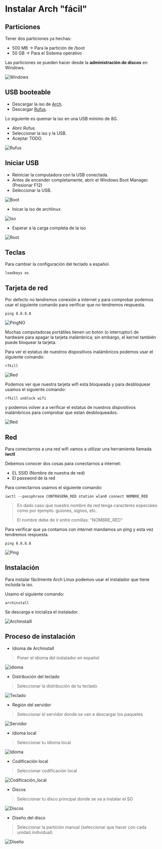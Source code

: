 # Instalar Arch "fácil"

## Particiones

Tener dos particiones ya hechas:

- 500 MB -> Para la partición de /boot
- 50 GB -> Para el Sistema operativo

Las particiones se pueden hacer desde la **administración de discos** en Windows.

![Windows](Win.jpg)

## USB booteable

- Descargar la iso de [Arch](https://archlinux.org/download/).
- Descargar [Rufus](https://rufus.ie/es/).

Lo siguiente es quemar la iso en una USB minimo de 8G.

- Abrir Rufus
- Seleccionar la iso y la USB.
- Aceptar TODO.

![Rufus](Rufus.jpg)

## Iniciar USB 

- Reiniciar la computadora con la USB conectada.
- Antes de encender completamente, abrir el Windows Boot Manager. (Presionar F12)
- Seleccionar la USB.

![Boot](Boot.png)

- Inicar la iso de archlinux

![Iso](Iso.jpg)

- Esperar a la carga completa de la iso

![Root](Root.png)
## Teclas

Para cambiar la configuración del teclado a español.

```
loadkeys es
```
## Tarjeta de red

Por defecto no tendremos conexión a internet y para comprobar podemos usar el siguiente comando para verificar que no tendremos respuesta.

```
ping 8.8.8.8
```

![PingNO](PingNo.png)

Muchas computadoras portátiles tienen un botón (o interruptor) de hardware para apagar la tarjeta inalámbrica; sin embargo, el kernel también puede bloquear la tarjeta. 

Para ver el estatus de nuestros dispositivos inalámbricos podemos usar el siguiente comando:

```
rfkill
```
 ![Red](RedBlo.png)

Podemos ver que nuestra tarjeta wifi esta bloqueada y para desbloquear usamos el siguiente comando:

```
rfkill unblock wifi
```

y podemos volver a a verificar el estatus de nuestros dispositivos inalámbricos para comprobar que estan desbloqueados.

![Red](RedU.png)

## Red

Para conectarnos a una red wifi vamos a utilizar una herramienta llamada **iwctl**

Debemos conocer dos cosas para conectarnos a internet:

- EL SSID (Nombre de nuestra de red)
- El password de la red

Para conectarnos usamos el siguiente comando:

```
iwctl --passphrase CONTRASEÑA_RED station wlan0 connect NOMBRE_RED
```

> En dado caso que nuestro nombre de red tenga caracteres especiales como por ejemplo: guiones, signos, etc.
>
> El nombre debe de ir entre comillas: "NOMBRE_RED"

Para verificar que ya contamos con internet mandamos un ping y esta vez tendremos respuesta.

```
ping 8.8.8.8
```
![Ping](Ping.png)

## Instalación 

Para instalar fácilmente Arch Linux podemos usar el instalador que tiene incluida la iso.

Usamo el siguiente comando:

```
archinstall
```

Se descarga e inicializa el instalador.

![Archinstalll](Arch_img/Archinstall.png)

## Proceso de instalación

- Idioma de Archinstall

> Poner el idioma del instalador en español

![idioma](Arch_img/Lenguage.png)

- Distribución del teclado

> Seleccionar la distribución de tu teclado

![Teclado](Arch_img/Teclado.png)

- Región del servidor

> Seleccionar el servidor donde se van a descargar los paquetes

![Servidor](Arch_img/Paquetes.png)

- Idioma local

> Seleccionar tu idioma local

![Idioma](Arch_img/Idioma.png)

- Codificación local

> Seleccionar codificación local

![Codificación_local](Arch_img/Codificacion.png)

- Discos

> Seleccionar tu disco principal donde se va a instalar el SO

![Discos](Arch_img/Disco.png)

- Diseño del disco

> Seleccionar la partición manual (seleccionar que hacer con cada unidad individual)

![Diseño](Arch_img/Nueva.png)
